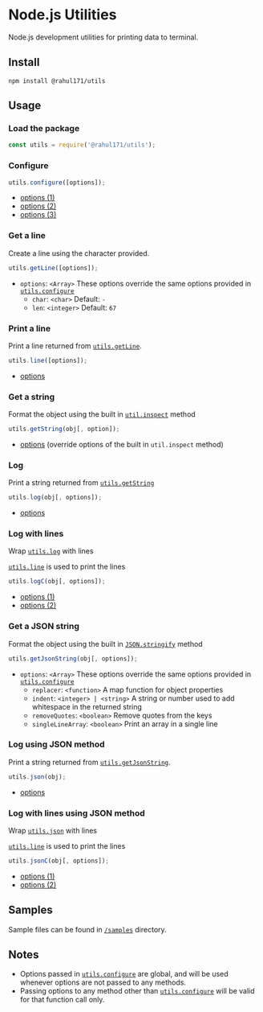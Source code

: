 # Node.js Utilities

Node.js development utilities for printing data to terminal.

## Install

```shell script
npm install @rahul171/utils
```

## Usage

### Load the package
```javascript
const utils = require('@rahul171/utils');
```

### Configure
```javascript
utils.configure([options]);
```
- [options (1)](#get-a-line)
- [options (2)](#get-a-json-string)
- [options (3)](#get-a-string)


### Get a line
Create a line using the character provided.
```javascript
utils.getLine([options]);
```
- `options`: `<Array>` These options override the same options provided in [`utils.configure`](#configure)
    - `char`: `<char>` Default: `-`
    - `len`: `<integer>` Default: `67`

### Print a line
Print a line returned from [`utils.getLine`](#get-a-line).
```javascript
utils.line([options]);
```
- [options](#get-a-line)

### Get a string
Format the object using the built in [`util.inspect`](https://nodejs.org/api/util.html#util_util_inspect_object_options) method
```javascript
utils.getString(obj[, option]);
```
- [options](https://nodejs.org/api/util.html#util_util_inspect_object_options)
(override options of the built in `util.inspect` method)
    
### Log
Print a string returned from [`utils.getString`](#get-a-string)
```javascript
utils.log(obj[, options]);
```
- [options](#get-a-string)

### Log with lines
Wrap [`utils.log`](#log) with lines

[`utils.line`](#print-a-line) is used to print the lines
```javascript
utils.logC(obj[, options]);
```
- [options (1)](#print-a-line)
- [options (2)](#get-a-string)

### Get a JSON string
Format the object using the built in [`JSON.stringify`](https://developer.mozilla.org/en-US/docs/Web/JavaScript/Reference/Global_Objects/JSON/stringify) method
```javascript
utils.getJsonString(obj[, options]);
```
- `options`: `<Array>` These options override the same options provided in [`utils.configure`](#configure)
    - `replacer`: `<function>` A map function for object properties
    - `indent`: `<integer> | <string>` A string or number used to add whitespace in the returned string
    - `removeQuotes`: `<boolean>` Remove quotes from the keys
    - `singleLineArray`: `<boolean>` Print an array in a single line

### Log using JSON method
Print a string returned from [`utils.getJsonString`](#get-a-json-string).
```javascript
utils.json(obj);
```
- [options](#get-a-json-string)

### Log with lines using JSON method
Wrap [`utils.json`](#log-using-json-method) with lines

[`utils.line`](#print-a-line) is used to print the lines
```javascript
utils.jsonC(obj[, options]);
```
- [options (1)](#print-a-line)
- [options (2)](#get-a-json-string)

## Samples

Sample files can be found in [`/samples`](https://github.com/rahul3883/utils/tree/master/samples) directory.

## Notes

- Options passed in [`utils.configure`](#configure) are global, and will be used
whenever options are not passed to any methods.
- Passing options to any method other than [`utils.configure`](#configure) will
be valid for that function call only.
